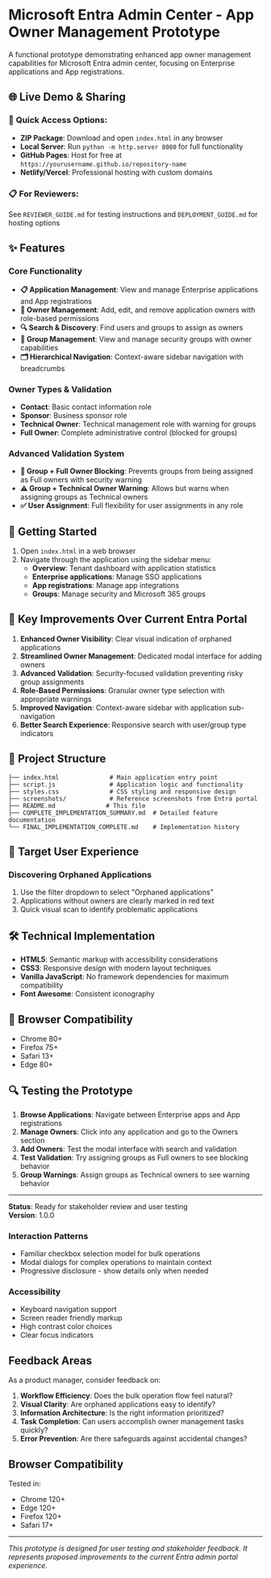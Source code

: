 # Microsoft Entra Admin Center - App Owner Management Prototype

A functional prototype demonstrating enhanced app owner management capabilities for Microsoft Entra admin center, focusing on Enterprise applications and App registrations.

## 🌐 **Live Demo & Sharing**

### 📍 **Quick Access Options:**
- **ZIP Package**: Download and open `index.html` in any browser
- **Local Server**: Run `python -m http.server 8080` for full functionality
- **GitHub Pages**: Host for free at `https://yourusername.github.io/repository-name`
- **Netlify/Vercel**: Professional hosting with custom domains

### 📋 **For Reviewers:**
See `REVIEWER_GUIDE.md` for testing instructions and `DEPLOYMENT_GUIDE.md` for hosting options

## ✨ Features

### Core Functionality
- **📋 Application Management**: View and manage Enterprise applications and App registrations
- **👥 Owner Management**: Add, edit, and remove application owners with role-based permissions
- **🔍 Search & Discovery**: Find users and groups to assign as owners
- **🏢 Group Management**: View and manage security groups with owner capabilities
- **🗂️ Hierarchical Navigation**: Context-aware sidebar navigation with breadcrumbs

### Owner Types & Validation
- **Contact**: Basic contact information role
- **Sponsor**: Business sponsor role
- **Technical Owner**: Technical management role with warning for groups
- **Full Owner**: Complete administrative control (blocked for groups)

### Advanced Validation System
- **🚫 Group + Full Owner Blocking**: Prevents groups from being assigned as Full owners with security warning
- **⚠️ Group + Technical Owner Warning**: Allows but warns when assigning groups as Technical owners
- **✅ User Assignment**: Full flexibility for user assignments in any role

## 🚀 Getting Started

1. Open `index.html` in a web browser
2. Navigate through the application using the sidebar menu:
   - **Overview**: Tenant dashboard with application statistics
   - **Enterprise applications**: Manage SSO applications
   - **App registrations**: Manage app integrations
   - **Groups**: Manage security and Microsoft 365 groups

## 🔧 Key Improvements Over Current Entra Portal

1. **Enhanced Owner Visibility**: Clear visual indication of orphaned applications
2. **Streamlined Owner Management**: Dedicated modal interface for adding owners
3. **Advanced Validation**: Security-focused validation preventing risky group assignments
4. **Role-Based Permissions**: Granular owner type selection with appropriate warnings
5. **Improved Navigation**: Context-aware sidebar with application sub-navigation
6. **Better Search Experience**: Responsive search with user/group type indicators

## 📁 Project Structure

```
├── index.html              # Main application entry point
├── script.js               # Application logic and functionality  
├── styles.css              # CSS styling and responsive design
├── screenshots/            # Reference screenshots from Entra portal
├── README.md              # This file
├── COMPLETE_IMPLEMENTATION_SUMMARY.md  # Detailed feature documentation
└── FINAL_IMPLEMENTATION_COMPLETE.md    # Implementation history
```

## 🎯 Target User Experience

### Discovering Orphaned Applications
1. Use the filter dropdown to select "Orphaned applications"
2. Applications without owners are clearly marked in red text
3. Quick visual scan to identify problematic applications

## 🛠️ Technical Implementation

- **HTML5**: Semantic markup with accessibility considerations
- **CSS3**: Responsive design with modern layout techniques
- **Vanilla JavaScript**: No framework dependencies for maximum compatibility
- **Font Awesome**: Consistent iconography

## 📱 Browser Compatibility

- Chrome 80+
- Firefox 75+ 
- Safari 13+
- Edge 80+

## 🔍 Testing the Prototype

1. **Browse Applications**: Navigate between Enterprise apps and App registrations
2. **Manage Owners**: Click into any application and go to the Owners section
3. **Add Owners**: Test the modal interface with search and validation
4. **Test Validation**: Try assigning groups as Full owners to see blocking behavior
5. **Group Warnings**: Assign groups as Technical owners to see warning behavior

---

**Status**: Ready for stakeholder review and user testing  
**Version**: 1.0.0

### Interaction Patterns
- Familiar checkbox selection model for bulk operations
- Modal dialogs for complex operations to maintain context
- Progressive disclosure - show details only when needed

### Accessibility
- Keyboard navigation support
- Screen reader friendly markup
- High contrast color choices
- Clear focus indicators

## Feedback Areas

As a product manager, consider feedback on:

1. **Workflow Efficiency**: Does the bulk operation flow feel natural?
2. **Visual Clarity**: Are orphaned applications easy to identify?
3. **Information Architecture**: Is the right information prioritized?
4. **Task Completion**: Can users accomplish owner management tasks quickly?
5. **Error Prevention**: Are there safeguards against accidental changes?

## Browser Compatibility

Tested in:
- Chrome 120+
- Edge 120+
- Firefox 120+
- Safari 17+

---

*This prototype is designed for user testing and stakeholder feedback. It represents proposed improvements to the current Entra admin portal experience.*
